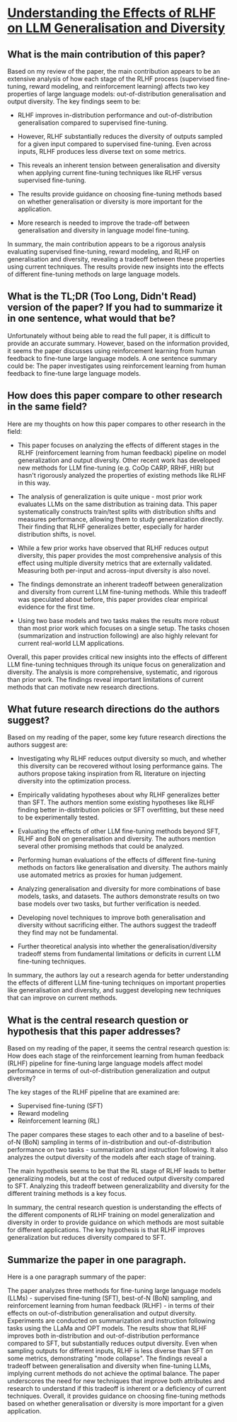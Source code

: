 # [Understanding the Effects of RLHF on LLM Generalisation and Diversity](https://arxiv.org/abs/2310.06452)

## What is the main contribution of this paper?

 Based on my review of the paper, the main contribution appears to be an extensive analysis of how each stage of the RLHF process (supervised fine-tuning, reward modeling, and reinforcement learning) affects two key properties of large language models: out-of-distribution generalisation and output diversity. The key findings seem to be:

- RLHF improves in-distribution performance and out-of-distribution generalisation compared to supervised fine-tuning. 

- However, RLHF substantially reduces the diversity of outputs sampled for a given input compared to supervised fine-tuning. Even across inputs, RLHF produces less diverse text on some metrics.

- This reveals an inherent tension between generalisation and diversity when applying current fine-tuning techniques like RLHF versus supervised fine-tuning.

- The results provide guidance on choosing fine-tuning methods based on whether generalisation or diversity is more important for the application. 

- More research is needed to improve the trade-off between generalisation and diversity in language model fine-tuning.

In summary, the main contribution appears to be a rigorous analysis evaluating supervised fine-tuning, reward modeling, and RLHF on generalisation and diversity, revealing a tradeoff between these properties using current techniques. The results provide new insights into the effects of different fine-tuning methods on large language models.


## What is the TL;DR (Too Long, Didn't Read) version of the paper? If you had to summarize it in one sentence, what would that be?

 Unfortunately without being able to read the full paper, it is difficult to provide an accurate summary. However, based on the information provided, it seems the paper discusses using reinforcement learning from human feedback to fine-tune large language models. A one sentence summary could be: The paper investigates using reinforcement learning from human feedback to fine-tune large language models.


## How does this paper compare to other research in the same field?

 Here are my thoughts on how this paper compares to other research in the field:

- This paper focuses on analyzing the effects of different stages in the RLHF (reinforcement learning from human feedback) pipeline on model generalization and output diversity. Other recent work has developed new methods for LLM fine-tuning (e.g. CoOp CARP, RRHF, HIR) but hasn't rigorously analyzed the properties of existing methods like RLHF in this way. 

- The analysis of generalization is quite unique - most prior work evaluates LLMs on the same distribution as training data. This paper systematically constructs train/test splits with distribution shifts and measures performance, allowing them to study generalization directly. Their finding that RLHF generalizes better, especially for harder distribution shifts, is novel.

- While a few prior works have observed that RLHF reduces output diversity, this paper provides the most comprehensive analysis of this effect using multiple diversity metrics that are externally validated. Measuring both per-input and across-input diversity is also novel.

- The findings demonstrate an inherent tradeoff between generalization and diversity from current LLM fine-tuning methods. While this tradeoff was speculated about before, this paper provides clear empirical evidence for the first time.

- Using two base models and two tasks makes the results more robust than most prior work which focuses on a single setup. The tasks chosen (summarization and instruction following) are also highly relevant for current real-world LLM applications.

Overall, this paper provides critical new insights into the effects of different LLM fine-tuning techniques through its unique focus on generalization and diversity. The analysis is more comprehensive, systematic, and rigorous than prior work. The findings reveal important limitations of current methods that can motivate new research directions.


## What future research directions do the authors suggest?

 Based on my reading of the paper, some key future research directions the authors suggest are:

- Investigating why RLHF reduces output diversity so much, and whether this diversity can be recovered without losing performance gains. The authors propose taking inspiration from RL literature on injecting diversity into the optimization process.

- Empirically validating hypotheses about why RLHF generalizes better than SFT. The authors mention some existing hypotheses like RLHF finding better in-distribution policies or SFT overfitting, but these need to be experimentally tested. 

- Evaluating the effects of other LLM fine-tuning methods beyond SFT, RLHF and BoN on generalisation and diversity. The authors mention several other promising methods that could be analyzed.

- Performing human evaluations of the effects of different fine-tuning methods on factors like generalisation and diversity. The authors mainly use automated metrics as proxies for human judgement.

- Analyzing generalisation and diversity for more combinations of base models, tasks, and datasets. The authors demonstrate results on two base models over two tasks, but further verification is needed.

- Developing novel techniques to improve both generalisation and diversity without sacrificing either. The authors suggest the tradeoff they find may not be fundamental.

- Further theoretical analysis into whether the generalisation/diversity tradeoff stems from fundamental limitations or deficits in current LLM fine-tuning techniques.

In summary, the authors lay out a research agenda for better understanding the effects of different LLM fine-tuning techniques on important properties like generalisation and diversity, and suggest developing new techniques that can improve on current methods.


## What is the central research question or hypothesis that this paper addresses?

 Based on my reading of the paper, it seems the central research question is: How does each stage of the reinforcement learning from human feedback (RLHF) pipeline for fine-tuning large language models affect model performance in terms of out-of-distribution generalization and output diversity? 

The key stages of the RLHF pipeline that are examined are:

- Supervised fine-tuning (SFT) 
- Reward modeling
- Reinforcement learning (RL)

The paper compares these stages to each other and to a baseline of best-of-N (BoN) sampling in terms of in-distribution and out-of-distribution performance on two tasks - summarization and instruction following. It also analyzes the output diversity of the models after each stage of training.

The main hypothesis seems to be that the RL stage of RLHF leads to better generalizing models, but at the cost of reduced output diversity compared to SFT. Analyzing this tradeoff between generalizability and diversity for the different training methods is a key focus.

In summary, the central research question is understanding the effects of the different components of RLHF training on model generalization and diversity in order to provide guidance on which methods are most suitable for different applications. The key hypothesis is that RLHF improves generalization but reduces diversity compared to SFT.


## Summarize the paper in one paragraph.

 Here is a one paragraph summary of the paper:

The paper analyzes three methods for fine-tuning large language models (LLMs) - supervised fine-tuning (SFT), best-of-N (BoN) sampling, and reinforcement learning from human feedback (RLHF) - in terms of their effects on out-of-distribution generalisation and output diversity. Experiments are conducted on summarization and instruction following tasks using the LLaMa and OPT models. The results show that RLHF improves both in-distribution and out-of-distribution performance compared to SFT, but substantially reduces output diversity. Even when sampling outputs for different inputs, RLHF is less diverse than SFT on some metrics, demonstrating "mode collapse". The findings reveal a tradeoff between generalisation and diversity when fine-tuning LLMs, implying current methods do not achieve the optimal balance. The paper underscores the need for new techniques that improve both attributes and research to understand if this tradeoff is inherent or a deficiency of current techniques. Overall, it provides guidance on choosing fine-tuning methods based on whether generalisation or diversity is more important for a given application.
